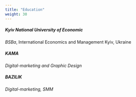 ```yaml
---
title: "Education"
weight: 30
---
```


##### Kyiv National University of Economic
*BSBa*, 
International Economics and Management 
Kyiv, Ukraine

##### KAMA
*Digital-marketing and Graphic Design*

##### BAZILIK
*Digital-marketing, SMM*

